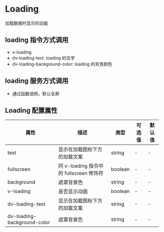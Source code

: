 # Loading

加载数据时显示的动画

## loading 指令方式调用

- v-loading
- dv-loading-text: loading 的文字
- dv-loading-background-color: loading 的背景颜色

<LoadingBase/>

## loading 服务方式调用

- 通过函数调用，默认全屏

<LoadingService />

## Loading 配置属性

| 属性                        | 描述                                    | 类型    | 可选值 | 默认值 |
| --------------------------- | --------------------------------------- | ------- | ------ | ------ |
| text                        | 显示在加载图标下方的加载文案            | string  | -      | -      |
| fullscreen                  | 同 v-loading 指令中的 fullscreen 修饰符 | boolean | -      | -      |
| background                  | 遮罩背景色                              | string  | -      | -      |
| v-loading                   | 是否显示动画                            | boolean | -      | -      |
| dv-loading-text             | 显示在加载图标下方的加载文案            | string  | -      | -      |
| dv-loading-background-color | 遮罩背景色                              | string  | -      | -      |
